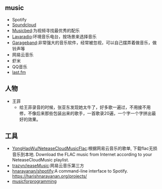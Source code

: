 ## music

-   Spotify
-   [Soundcloud](http://soundcloud.com)
-   [Musicbed](http://www.musicbed.com/):为视频寻找最优秀的配乐
-   [Lavaradio](http://www.lavaradio.com):环境音乐电台，按场景来选择音乐
-   [Garageband](https://www.apple.com/cn/ios/garageband/):非常强大的音乐软件，经常被忽视，可以自己摆弄着做音乐，做铃声等
- 网易云音乐
- 虾米
- QQ音乐
- [last.fm](https://www.last.fm/)

## 人物

* 王菲
    - 给王菲录音的时候，张亚东发现她太牛了，好多歌一遍过，不用接不用修，不像后来那些包装出来的歌手，一首歌录20遍，一个字一个字拼出最好的效果。

## 工具

* [YongHaoWu/NeteaseCloudMusicFlac](https://github.com/YongHaoWu/NeteaseCloudMusicFlac):根据网易云音乐的歌单, 下载flac无损音乐到本地. Download the FLAC music from Internet according to your NeteaseCloudMusic playlist.
* [trazyn/ieaseMusic](https://github.com/trazyn/ieaseMusic):网易云音乐第三方
* [hnarayanan/shpotify](https://github.com/hnarayanan/shpotify):A command-line interface to Spotify. https://harishnarayanan.org/projects/
* [musicforprogramming](https://musicforprogramming.net/)
